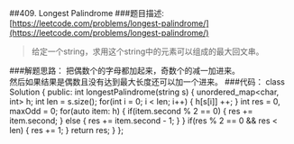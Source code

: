 ##409. Longest Palindrome
###题目描述:[https://leetcode.com/problems/longest-palindrome/](https://leetcode.com/problems/longest-palindrome/)
> 给定一个string，求用这个string中的元素可以组成的最大回文串。

###解题思路：
把偶数个的字母都加起来，奇数个的减一加进来。    
然后如果结果是偶数且没有达到最大长度还可以加一个进来。
###代码：
	class Solution {
	public:
	    int longestPalindrome(string s) {
	        unordered_map<char, int> h;
	        int len = s.size();
	        for(int i = 0; i < len; i++) {
	            h[s[i]] ++;
	        }
	        int res = 0, maxOdd = 0;
	        for(auto item: h) {
	            if(item.second % 2 == 0) {
	                res += item.second;
	            }
	            else {
	                res += item.second - 1;
	            }
	        }
	        if(res % 2 == 0 && res < len) {
	            res += 1;
	        }
	        return res;
	    }
	};
